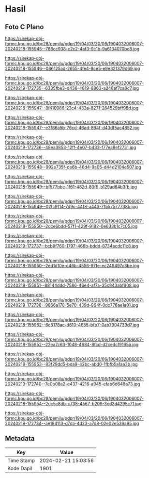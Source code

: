# Hasil

## Foto C Plano

https://sirekap-obj-formc.kpu.go.id/bc28/pemilu/pdpr/19/04/03/20/06/1904032006007-20240218-155945--786cc938-c2c2-4af3-9c1b-9a6134070bc8.jpg

https://sirekap-obj-formc.kpu.go.id/bc28/pemilu/pdpr/19/04/03/20/06/1904032006007-20240218-155946--086125ad-2655-4fe4-8ce5-e9e321379d69.jpg

https://sirekap-obj-formc.kpu.go.id/bc28/pemilu/pdpr/19/04/03/20/06/1904032006007-20240219-172735--6335fbe3-d436-4819-8863-a248af7ca6c7.jpg

https://sirekap-obj-formc.kpu.go.id/bc28/pemilu/pdpr/19/04/03/20/06/1904032006007-20240218-155947--8f410086-23c4-433a-8271-264529bff98d.jpg

https://sirekap-obj-formc.kpu.go.id/bc28/pemilu/pdpr/19/04/03/20/06/1904032006007-20240218-155947--e3f86a5b-76cd-46ad-864f-d43df5ac4852.jpg

https://sirekap-obj-formc.kpu.go.id/bc28/pemilu/pdpr/19/04/03/20/06/1904032006007-20240219-172736--48ea3853-12ff-4e07-b433-f77ea8ef2731.jpg

https://sirekap-obj-formc.kpu.go.id/bc28/pemilu/pdpr/19/04/03/20/06/1904032006007-20240218-155948--992e735f-de6b-46d4-9a05-d44d2104e507.jpg

https://sirekap-obj-formc.kpu.go.id/bc28/pemilu/pdpr/19/04/03/20/06/1904032006007-20240218-155949--bf577bbe-1f61-482d-80f9-b129ad64b3fb.jpg

https://sirekap-obj-formc.kpu.go.id/bc28/pemilu/pdpr/19/04/03/20/06/1904032006007-20240218-155949--02fc9114-7d9c-44f8-a443-71557577738b.jpg

https://sirekap-obj-formc.kpu.go.id/bc28/pemilu/pdpr/19/04/03/20/06/1904032006007-20240218-155950--2dce6bdd-57f1-429f-9182-0e633b1c7c05.jpg

https://sirekap-obj-formc.kpu.go.id/bc28/pemilu/pdpr/19/04/03/20/06/1904032006007-20240219-172737--bcb9f760-1797-468b-bddd-8734ecdc11c8.jpg

https://sirekap-obj-formc.kpu.go.id/bc28/pemilu/pdpr/19/04/03/20/06/1904032006007-20240218-155950--2ed1d10e-c46b-4556-97fe-ec249497c3be.jpg

https://sirekap-obj-formc.kpu.go.id/bc28/pemilu/pdpr/19/04/03/20/06/1904032006007-20240218-155951--88144ddd-7586-46e4-af7a-35c843abf908.jpg

https://sirekap-obj-formc.kpu.go.id/bc28/pemilu/pdpr/19/04/03/20/06/1904032006007-20240219-172738--9866a178-5e70-439d-964f-0dc776ae1a01.jpg

https://sirekap-obj-formc.kpu.go.id/bc28/pemilu/pdpr/19/04/03/20/06/1904032006007-20240218-155952--6c8178ac-d610-4655-bfb7-0ab7904739d7.jpg

https://sirekap-obj-formc.kpu.go.id/bc28/pemilu/pdpr/19/04/03/20/06/1904032006007-20240218-155952--22ea7c63-1048-4684-8fcd-d2cedcf9165a.jpg

https://sirekap-obj-formc.kpu.go.id/bc28/pemilu/pdpr/19/04/03/20/06/1904032006007-20240218-155953--83f29dd5-bda9-42bc-abd0-1fbfb5a1aa3b.jpg

https://sirekap-obj-formc.kpu.go.id/bc28/pemilu/pdpr/19/04/03/20/06/1904032006007-20240219-172740--7e0b08a2-e437-4216-a945-efab6d648a73.jpg

https://sirekap-obj-formc.kpu.go.id/bc28/pemilu/pdpr/19/04/03/20/06/1904032006007-20240218-155954--2dc5c8db-c738-4567-b209-3cd3d4295c71.jpg

https://sirekap-obj-formc.kpu.go.id/bc28/pemilu/pdpr/19/04/03/20/06/1904032006007-20240219-172734--ae194113-d7da-4d23-a7d8-02e02e536a95.jpg


## Metadata

| Key        | Value               |
| ---------- | ------------------- |
| Time Stamp | 2024-02-21 15:03:56 |
| Kode Dapil | 1901                |



